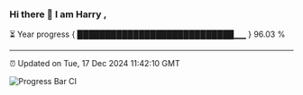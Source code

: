 ### Hi there 👋 I am Harry , 

⏳ Year progress { ████████████████████████████▁▁ } 96.03 %

---

⏰ Updated on Tue, 17 Dec 2024 11:42:10 GMT

![Progress Bar CI](https://github.com/duykhang68/duykhang68/workflows/Progress%20Bar%20CI/badge.svg)
